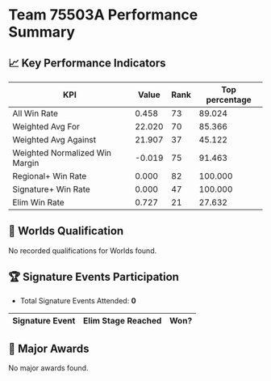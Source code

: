 # Team 75503A Performance Summary

## 📈 Key Performance Indicators
| KPI | Value | Rank | Top percentage |
| --- | ----- | ---- | ----- |
| All Win Rate | 0.458 | 73 | 89.024 |
| Weighted Avg For | 22.020 | 70 | 85.366 |
| Weighted Avg Against | 21.907 | 37 | 45.122 |
| Weighted Normalized Win Margin | -0.019 | 75 | 91.463 |
| Regional+ Win Rate | 0.000 | 82 | 100.000 |
| Signature+ Win Rate | 0.000 | 47 | 100.000 |
| Elim Win Rate | 0.727 | 21 | 27.632 |


## 🎯 Worlds Qualification
No recorded qualifications for Worlds found.

## 🏆 Signature Events Participation
- Total Signature Events Attended: **0**

| Signature Event | Elim Stage Reached | Won? |
|:----------------|:-------------------|:----|


## 🥇 Major Awards
No major awards found.
